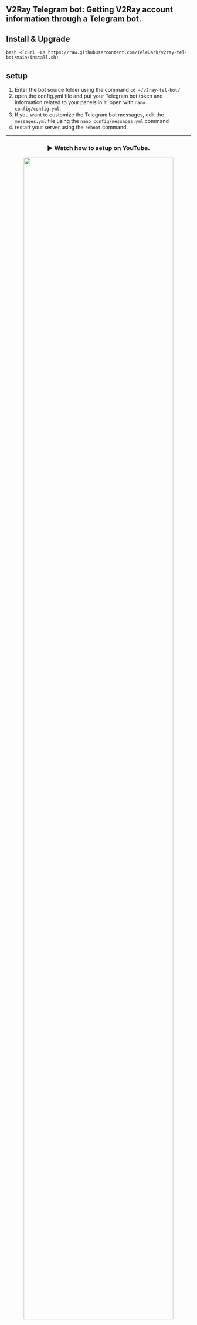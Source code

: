 ## V2Ray Telegram bot: **Getting V2Ray account information through a Telegram bot.**

## Install & Upgrade

```
bash <(curl -Ls https://raw.githubusercontent.com/TeleDark/v2ray-tel-bot/main/install.sh)
```

## setup
1. Enter the bot source folder using the command `cd ~/v2ray-tel-bot/`
2. open the config.yml file and put your Telegram bot token and information related to your panels in it. open with `nano config/config.yml`.
3. If you want to customize the Telegram bot messages, edit the `messages.yml` file using the `nano config/messages.yml` command
4. restart your server using the `reboot` command.

<hr>

<div align="center">

### ▶️ Watch how to setup on YouTube.
[<img src="https://user-images.githubusercontent.com/46258401/233775650-fa95d39b-3ca0-4344-a5a7-9f3f1ec4c7d1.png" align="center" width="90%">](https://www.youtube.com/watch?v=6buiaJFwiUU "how to setup")
</div>

<hr>

## ❤️ Donate

### BTC
Address: `bc1qtx3s7vntrj2aa82kmxx37scyyhv2hgch2ljrc0`

### TRON
Address: `TFvdz2LxQRr5bPM5zrawH7UdaqA6jj5J4L`

### USDT (TRC-20)
Address: `TJwCKAVnD54xLWzjjb5YecspVVKgbJBvuH`
